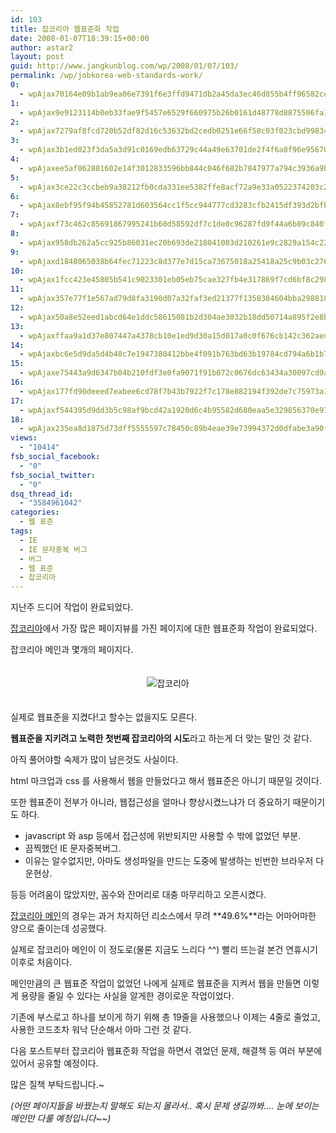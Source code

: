 ```yaml
---
id: 103
title: 잡코리아 웹표준화 작업
date: 2008-01-07T18:39:15+00:00
author: astar2
layout: post
guid: http://www.jangkunblog.com/wp/2008/01/07/103/
permalink: /wp/jobkorea-web-standards-work/
0:
  - wpAjax70164e09b1ab9ea06e7391f6e3ffd9471db2a45da3ec46d855b4ff96582ce17d4b8d4b491e8dfb174978a510b61c66c1
1:
  - wpAjax9e9123114b0eb33fae9f5457e6529f660975b26b0161d48778d8875506fa10c2685d2126b5fc670456844fe4a5e96abb
2:
  - wpAjax7279af8fcd720b52df82d16c53632bd2cedb0251e66f58c03f023cbd998343dac0eb6d54e7ca72ec8f4985a3d15f767f
3:
  - wpAjax3b1ed023f3da5a3d91c0169edb63729c44a49e63701de2f4f6a8f96e95670ea6ce966503990ecfa2c029c175461ecb89
4:
  - wpAjaxee5af062881602e14f3012833596bb844c046f682b7847977a794c3936a9be31fda3ecc410f1aa632da32fc9fa43f56d
5:
  - wpAjax3ce22c3ccbeb9a38212fb0cda331ee5382ffe8acf72a9e33a0522374203c2f712569c1db1e4d24732eb85742f059225a
6:
  - wpAjax8ebf95f94b45852781d603564cc1f5cc944777cd3283cfb2415df393d2bfbeb2c602006c2e3c2a41092f25957ee49408
7:
  - wpAjaxf73c462c85691867995241b60d58592df7c1de0c96287fd9f44a6b89c840f4cb08453534549aa15623513ba6fc915231
8:
  - wpAjax958db262a5cc925b86031ec20b693de218041003d210261e9c2829a154c2251694dd98159e35b553f8c45166b3f2b17b
9:
  - wpAjaxd1848065038b64fec71223c8d377e7d15ca73675018a25418a25c9b03c27685ccbd4da396e7e21b26abb33f49a72ba45
10:
  - wpAjax1fcc423e45805b541c9023301eb05eb75cae327fb4e317869f7cd6bf8c298f0360b01bf07d4b59edf3f766fb9e0b65c0
11:
  - wpAjax357e77f1e567ad79d8fa3190d07a32faf3ed21377f1358304604bba2988189d6aa141b1396deafa95d09ba39e28794bb
12:
  - wpAjax50a8e52eed1abcd64e1ddc58615081b2d304ae3032b18dd50714a895f2e8b086fd302a6f7ecd00caa28f255b1e092920
13:
  - wpAjaxffaa9a1d37e807447a4378cb10e1ed9d30a15d017a0c0f676cb142c362aeddee69c3fb766041955806314b5a3c0ab5fe
14:
  - wpAjaxbc6e5d9da5d4b48c7e1947380412bbe4f091b763bd63b19784cd794a6b1b7ab5315f83d144932e6584a32f2b1ce86087
15:
  - wpAjaxe75443a9d6347b04b210fdf3e0fa9071f91b072c0676dc63434a30097cd9a64f142642a656fd201b63eb088a0372aa08
16:
  - wpAjax177fd90deeed7eabee6cd78f7b43b7922f7c178e882194f392de7c75973a1ac9aea3460d59e05d71c214dab99d496e3e
17:
  - wpAjaxf544395d9dd3b5c98af9bcd42a1920d6c4b95582d680eaa5e329856370e9735348c1a41f1e6e8c1f027c7fbbc07b4c10
18:
  - wpAjax235ea8d1875d73dff5555597c78450c89b4eae39e73994372d0dfabe3a90f93294fd14a6d1b04e53c13ae858b1690ec1
views:
  - "10414"
fsb_social_facebook:
  - "0"
fsb_social_twitter:
  - "0"
dsq_thread_id:
  - "3584961042"
categories:
  - 웹 표준
tags:
  - IE
  - IE 문자중복 버그
  - 버그
  - 웹 표준
  - 잡코리아
---
```

지난주 드디어 작업이 완료되었다.
  
[잡코리아](http://www.jobkorea.co.kr)에서 가장 많은 페이지뷰를 가진 페이지에 대한 웹표준화 작업이 완료되었다.
  
잡코리아 메인과 몇개의 페이지다.

<p style="padding-right: 0px; padding-left: 0px; padding-bottom: 20px; padding-top: 20px; text-align: center;">
  <img src="http://www.jangkunblog.com/wp/wp-content/uploads/2008/01/080107_jk.gif" alt="잡코리아" />
</p>

실제로 웹표준을 지켰다!고 할수는 없을지도 모른다.
  
**웹표준을 지키려고 노력한 첫번째 잡코리아의 시도**라고 하는게 더 맞는 말인 것 같다.
  
아직 풀어야할 숙제가 많이 남은것도 사실이다.

html 마크업과 css 를 사용해서 웹을 만들었다고 해서 웹표준은 아니기 때문일 것이다.
  
또한 웹표준이 전부가 아니라, 웹접근성을 얼마나 향상시켰느냐가 더 중요하기 때문이기도 하다.

  * javascript 와 asp 등에서 접근성에 위반되지만 사용할 수 밖에 없었던 부분.
  * 끔찍했던 IE 문자중복버그.
  * 이유는 알수없지만, 아마도 생성파일을 만드는 도중에 발생하는 빈번한 브라우저 다운현상.

등등 어려움이 많았지만, 꼼수와 잔머리로 대충 마무리하고 오픈시켰다.

[잡코리아 메인](http://www.jobkorea.co.kr)의 경우는 과거 차지하던 리소스에서 무려 **49.6%**라는 어마어마한 양으로 줄이는데 성공했다.
  
실제로 잡코리아 메인이 이 정도로(물론 지금도 느리다 ^^) 빨리 뜨는걸 본건 연휴시기 이후로 처음이다.

메인만큼의 큰 웹표준 작업이 없었던 나에게 실제로 웹표준을 지켜서 웹을 만들면 이렇게 용량을 줄일 수 있다는 사실을 알게한 경이로운 작업이었다.
  
기존에 부스로고 하나를 보이게 하기 위해 총 19줄을 사용했으나 이제는 4줄로 줄었고, 사용한 코드조차 워낙 단순해서 아마 그런 것 같다.

다음 포스트부터 잡코리아 웹표준화 작업을 하면서 겪었던 문제, 해결책 등 여러 부분에 있어서 공유할 예정이다.
  
많은 질책 부탁드립니다.~

_(어떤 페이지들을 바꿨는지 말해도 되는지 몰라서.. 혹시 문제 생길까봐&#8230;. 눈에 보이는 메인만 다룰 예정입니다~~)_